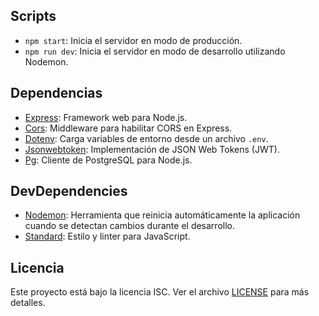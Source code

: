 
## Scripts
- `npm start`: Inicia el servidor en modo de producción.
- `npm run dev`: Inicia el servidor en modo de desarrollo utilizando Nodemon.

## Dependencias
- [Express](https://www.npmjs.com/package/express): Framework web para Node.js.
- [Cors](https://www.npmjs.com/package/cors): Middleware para habilitar CORS en Express.
- [Dotenv](https://www.npmjs.com/package/dotenv): Carga variables de entorno desde un archivo `.env`.
- [Jsonwebtoken](https://www.npmjs.com/package/jsonwebtoken): Implementación de JSON Web Tokens (JWT).
- [Pg](https://www.npmjs.com/package/pg): Cliente de PostgreSQL para Node.js.

## DevDependencies
- [Nodemon](https://www.npmjs.com/package/nodemon): Herramienta que reinicia automáticamente la aplicación cuando se detectan cambios durante el desarrollo.
- [Standard](https://www.npmjs.com/package/standard): Estilo y linter para JavaScript.

## Licencia
Este proyecto está bajo la licencia ISC. Ver el archivo [LICENSE](LICENSE) para más detalles.
